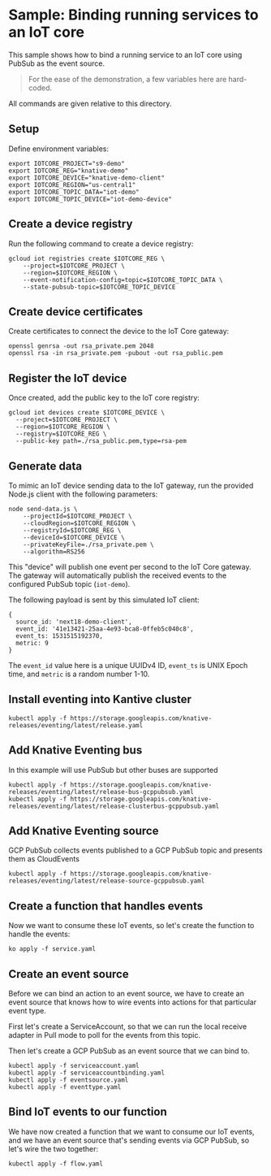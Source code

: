 # Sample: Binding running services to an IoT core

This sample shows how to bind a running service to an IoT core using PubSub as the event source.

> For the ease of the demonstration, a few variables here are hard-coded.

All commands are given relative to this directory.

## Setup

Define environment variables:

```shell
export IOTCORE_PROJECT="s9-demo"
export IOTCORE_REG="knative-demo"
export IOTCORE_DEVICE="knative-demo-client"
export IOTCORE_REGION="us-central1"
export IOTCORE_TOPIC_DATA="iot-demo"
export IOTCORE_TOPIC_DEVICE="iot-demo-device"
```

## Create a device registry

Run the following command to create a device registry:

```shell
gcloud iot registries create $IOTCORE_REG \
    --project=$IOTCORE_PROJECT \
    --region=$IOTCORE_REGION \
    --event-notification-config=topic=$IOTCORE_TOPIC_DATA \
    --state-pubsub-topic=$IOTCORE_TOPIC_DEVICE
```

## Create device certificates

Create certificates to connect the device to the IoT Core gateway:

```shell
openssl genrsa -out rsa_private.pem 2048
openssl rsa -in rsa_private.pem -pubout -out rsa_public.pem
```

## Register the IoT device

Once created, add the public key to the IoT core registry:

```shell
gcloud iot devices create $IOTCORE_DEVICE \
  --project=$IOTCORE_PROJECT \
  --region=$IOTCORE_REGION \
  --registry=$IOTCORE_REG \
  --public-key path=./rsa_public.pem,type=rsa-pem
```

## Generate data

To mimic an IoT device sending data to the IoT gateway, run the provided
Node.js client with the following parameters:

```shell
node send-data.js \
    --projectId=$IOTCORE_PROJECT \
    --cloudRegion=$IOTCORE_REGION \
    --registryId=$IOTCORE_REG \
    --deviceId=$IOTCORE_DEVICE \
    --privateKeyFile=./rsa_private.pem \
    --algorithm=RS256
```

This "device" will publish one event per second to the IoT Core gateway.
The gateway will automatically publish the received events to the configured
PubSub topic (`iot-demo`).

The following payload is sent by this simulated IoT client:

```shell
{
  source_id: 'next18-demo-client',
  event_id: '41e13421-25aa-4e93-bca8-0ffeb5c040c8',
  event_ts: 1531515192370,
  metric: 9
}
```

The `event_id` value here is a unique UUIDv4 ID, `event_ts` is UNIX Epoch time, and `metric` 
is a random number 1-10.

## Install eventing into Kantive cluster

```shell
kubectl apply -f https://storage.googleapis.com/knative-releases/eventing/latest/release.yaml
```

## Add Knative Eventing bus

In this example will use PubSub but other buses are supported

```shell
kubectl apply -f https://storage.googleapis.com/knative-releases/eventing/latest/release-bus-gcppubsub.yaml
kubectl apply -f https://storage.googleapis.com/knative-releases/eventing/latest/release-clusterbus-gcppubsub.yaml
```

## Add Knative Eventing source

GCP PubSub collects events published to a GCP PubSub topic and presents them as CloudEvents

```shell
kubectl apply -f https://storage.googleapis.com/knative-releases/eventing/latest/release-source-gcppubsub.yaml
```
## Create a function that handles events

Now we want to consume these IoT events, so let's create the function to handle the events:

```shell
ko apply -f service.yaml
```

## Create an event source

Before we can bind an action to an event source, we have to create an event source
that knows how to wire events into actions for that particular event type.

First let's create a ServiceAccount, so that we can run the local receive adapter
in Pull mode to poll for the events from this topic. 

Then let's create a GCP PubSub as an event source that we can bind to.

```shell
kubectl apply -f serviceaccount.yaml
kubectl apply -f serviceaccountbinding.yaml
kubectl apply -f eventsource.yaml
kubectl apply -f eventtype.yaml
```

## Bind IoT events to our function

We have now created a function that we want to consume our IoT events, and we have an event
source that's sending events via GCP PubSub, so let's wire the two together:

```shell
kubectl apply -f flow.yaml
```
